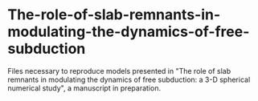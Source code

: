 # The-role-of-slab-remnants-in-modulating-the-dynamics-of-free-subduction
Files necessary to reproduce models presented in "The role of slab remnants in modulating the dynamics of free subduction: a 3-D spherical numerical study", a manuscript in preparation.
